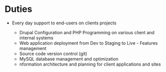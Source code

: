 # Duties
<ul>

  <li>Every day support to end-users on clients projects</li>
  <ul>
    <li>Drupal Configuration and PHP Programming on various client and internal systems</li>
    <li>Web application deployment from Dev to Staging to Live - Features management </li>
    <li>Source code version control (git) </li>
    <li>MySQL database management and optimization</li>
    <li>nformation architecture and planning for client applications and sites</li>
  </ul>

</ul>




